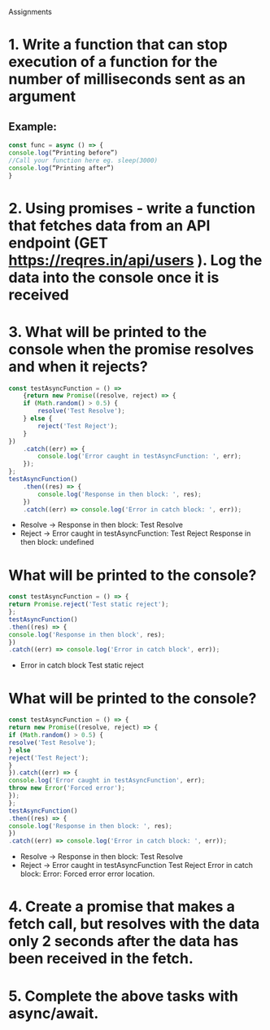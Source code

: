 Assignments

# 1. Write a function that can stop execution of a function for the number of milliseconds sent as an argument
## Example:

```js
const func = async () => {
console.log(“Printing before”)
//Call your function here eg. sleep(3000)
console.log(“Printing after”)
}
```
# 2. Using promises - write a function that fetches data from an API endpoint (GET https://reqres.in/api/users ). Log the data into the console once it is received

# 3. What will be printed to the console when the promise resolves and when it rejects?
```js
const testAsyncFunction = () => 
    {return new Promise((resolve, reject) => {
    if (Math.random() > 0.5) {
        resolve('Test Resolve');
    } else {
        reject('Test Reject');
    }
})
    .catch((err) => {
        console.log('Error caught in testAsyncFunction: ', err);
    });
};
testAsyncFunction()
    .then((res) => {
        console.log('Response in then block: ', res);
    })
    .catch((err) => console.log('Error in catch block: ', err));
```

- Resolve -> Response in then block:  Test Resolve
- Reject -> Error caught in testAsyncFunction:  Test Reject
            Response in then block:  undefined

# What will be printed to the console?
```js
const testAsyncFunction = () => {
return Promise.reject('Test static reject');
};
testAsyncFunction()
.then((res) => {
console.log('Response in then block', res);
})
.catch((err) => console.log('Error in catch block', err));
```
- Error in catch block Test static reject

# What will be printed to the console?
```js
const testAsyncFunction = () => {
return new Promise((resolve, reject) => {
if (Math.random() > 0.5) {
resolve('Test Resolve');
} else 
reject('Test Reject');
}
}).catch((err) => {
console.log('Error caught in testAsyncFunction', err);
throw new Error('Forced error');
});
};
testAsyncFunction()
.then((res) => {
console.log('Response in then block: ', res);
})
.catch((err) => console.log('Error in catch block: ', err));

```

- Resolve -> Response in then block:  Test Resolve
- Reject -> Error caught in testAsyncFunction Test Reject
            Error in catch block:  Error: Forced error
            error location.

# 4. Create a promise that makes a fetch call, but resolves with the data only 2 seconds after the data has been received in the fetch.

# 5. Complete the above tasks with async/await.